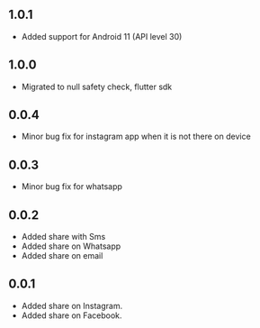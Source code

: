 ## 1.0.1
- Added support for Android 11 (API level 30)

## 1.0.0

- Migrated to null safety check, flutter sdk

## 0.0.4

- Minor bug fix for instagram app when it is not there on device

## 0.0.3

- Minor bug fix for whatsapp

## 0.0.2

- Added share with Sms
- Added share on Whatsapp
- Added share on email

## 0.0.1

- Added share on Instagram.
- Added share on Facebook.
